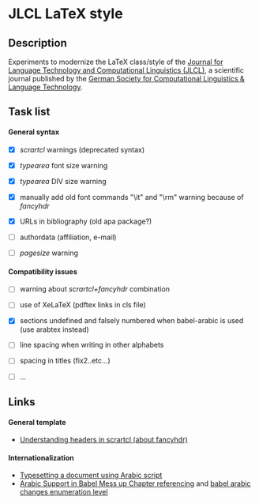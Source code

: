 # JLCL LaTeX style


## Description

Experiments to modernize the LaTeX class/style of the [Journal for Language Technology and Computational Linguistics (JLCL)](http://jlcl.org), a scientific journal published by the [German Society for Computational Linguistics & Language Technology](http://gscl.org).



## Task list


#### General syntax

- [x] *scrartcl* warnings (deprecated syntax)
- [x] *typearea* font size warning
- [x] *typearea*  DIV size warning
- [X] manually add old font commands "\it" and "\rm" warning because of *fancyhdr*
- [X] URLs in bibliography (old apa package?)
- [ ] authordata (affiliation, e-mail)
- [ ] *pagesize* warning


#### Compatibility issues

- [ ] warning about *scrartcl+fancyhdr* combination
- [ ] use of XeLaTeX (pdftex links in cls file)
- [x] sections undefined and falsely numbered when babel-arabic is used (use arabtex instead)
- [ ] line spacing when writing in other alphabets
- [ ] spacing in titles (fix2..etc...)
- [ ] ...



## Links

#### General template

* [Understanding headers in scrartcl (about fancyhdr)](http://tex.stackexchange.com/questions/283670/understanding-headers-in-scrartcl)


#### Internationalization

* [Typesetting a document using Arabic script](http://tex.stackexchange.com/questions/12347/typesetting-a-document-using-arabic-script)
* [Arabic Support in Babel Mess up Chapter referencing](http://tex.stackexchange.com/questions/238225/arabic-support-in-babel-mess-up-chapter-referencing) and [babel arabic changes enumeration level](http://tex.stackexchange.com/questions/141832/babel-arabic-changes-enumeration-level)
